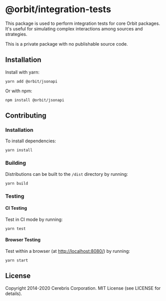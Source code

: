 # @orbit/integration-tests

This package is used to perform integration tests for core Orbit packages. It's
useful for simulating complex interactions among sources and strategies.

This is a private package with no publishable source code.

## Installation

Install with yarn:

```
yarn add @orbit/jsonapi
```

Or with npm:

```
npm install @orbit/jsonapi
```

## Contributing

### Installation

To install dependencies:

```
yarn install
```

### Building

Distributions can be built to the `/dist` directory by running:

```
yarn build
```

### Testing

#### CI Testing

Test in CI mode by running:

```
yarn test
```

#### Browser Testing

Test within a browser
(at [http://localhost:8080/](http://localhost:8080/)) by running:

```
yarn start
```

## License

Copyright 2014-2020 Cerebris Corporation. MIT License (see LICENSE for details).
